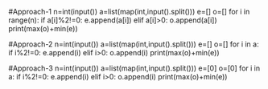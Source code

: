 #Approach-1
n=int(input())
a=list(map(int,input().split()))
e=[]
o=[]
for i in range(n):
  if a[i]%2!=0:
    e.append(a[i])
  elif a[i]>0:
    o.append(a[i])
print(max(o)+min(e))

#Approach-2
n=int(input())
a=list(map(int,input().split()))
e=[]
o=[]
for i in a:
  if i%2!=0:
    e.append(i)
  elif i>0:
    o.append(i)
print(max(o)+min(e))

#Approach-3
n=int(input())
a=list(map(int,input().split()))
e=[0]
o=[0]
for i in a:
  if i%2!=0:
    e.append(i)
  elif i>0:
    o.append(i)
print(max(o)+min(e))

